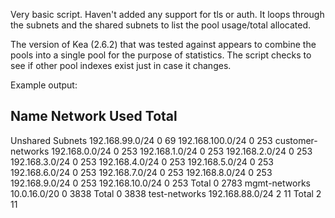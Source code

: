 Very basic script. Haven't added any support for tls or auth. It loops through the subnets and the shared subnets to list the pool usage/total allocated.

The version of Kea (2.6.2) that was tested against appears to combine the pools into a single pool for the purpose of statistics. The script checks to see if other pool indexes exist just in case it changes.

Example output:

Name                Network                   Used     Total
------------------------------------------------------------
Unshared Subnets
                    192.168.99.0/24              0        69
                    192.168.100.0/24             0       253
customer-networks
                    192.168.0.0/24               0       253
                    192.168.1.0/24               0       253
                    192.168.2.0/24               0       253
                    192.168.3.0/24               0       253
                    192.168.4.0/24               0       253
                    192.168.5.0/24               0       253
                    192.168.6.0/24               0       253
                    192.168.7.0/24               0       253
                    192.168.8.0/24               0       253
                    192.168.9.0/24               0       253
                    192.168.10.0/24              0       253
                    Total                        0      2783
mgmt-networks
                    10.0.16.0/20                 0      3838
                    Total                        0      3838
test-networks
                    192.168.88.0/24              2        11
                    Total                        2        11
